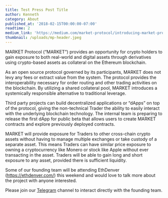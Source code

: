 ```yaml
---
title: Test Press Post Title 
author: Kenneth
category: About
published_at: '2018-02-15T00:00:00-07:00'
readtime: 2
medium_link: 'https://medium.com/market-protocol/introducing-market-protocol-e9765098e541'
thumbnail: /uploads/mp-header.jpeg
---
```

MARKET Protocol (“MARKET”) provides an opportunity for crypto holders to gain exposure to both real-world and digital assets through derivatives using crypto-based assets as collateral on the Ethereum blockchain.



As an open source protocol governed by its participants, MARKET does not levy any fees or extract value from the system. The protocol provides the interoperability necessary for order routing and other trading activities on the blockchain. By utilizing a shared collateral pool, MARKET introduces a systemically responsible alternative to traditional leverage.



Third party projects can build decentralized applications or “dApps” on top of the protocol, giving the non-technical Trader the ability to easily interact with the underlying blockchain technology. The internal team is preparing to release the first dApp for public beta that allows users to create MARKET contracts and explore previously deployed contracts.



MARKET will provide exposure for Traders to other cross-chain crypto assets without having to manage multiple exchanges or take custody of a separate asset. This means Traders can have similar price exposure to owning a cryptocurrency like Monero or stock like Apple without ever transacting in the asset. Traders will be able to gain long and short exposure to any asset, provided there is sufficient liquidity.



Some of our founding team will be attending EthDenver (https://ethdenver.com/) this weekend and would love to talk more about the project with anyone interested.



Please join our [Telegram](http://t.me/Market_protocol_Chat) channel to interact directly with the founding team.
